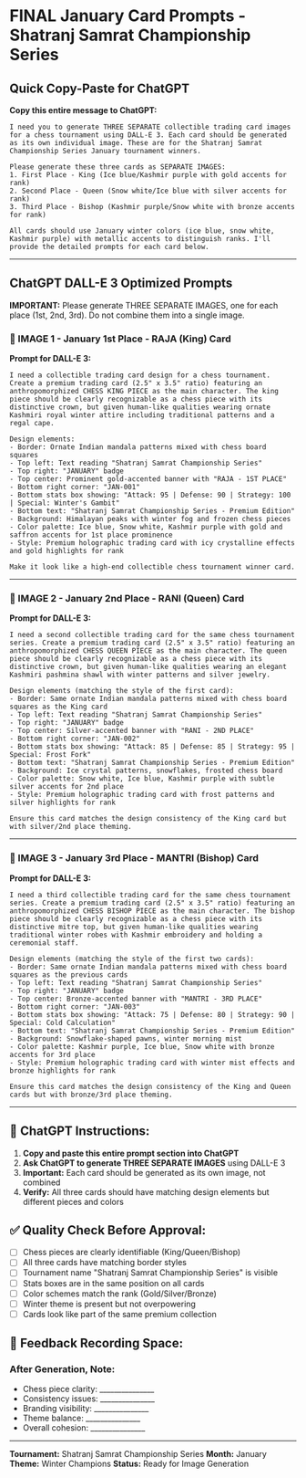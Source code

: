 # FINAL January Card Prompts - Shatranj Samrat Championship Series

## Quick Copy-Paste for ChatGPT

**Copy this entire message to ChatGPT:**

```
I need you to generate THREE SEPARATE collectible trading card images for a chess tournament using DALL-E 3. Each card should be generated as its own individual image. These are for the Shatranj Samrat Championship Series January tournament winners.

Please generate these three cards as SEPARATE IMAGES:
1. First Place - King (Ice blue/Kashmir purple with gold accents for rank)
2. Second Place - Queen (Snow white/Ice blue with silver accents for rank)
3. Third Place - Bishop (Kashmir purple/Snow white with bronze accents for rank)

All cards should use January winter colors (ice blue, snow white, Kashmir purple) with metallic accents to distinguish ranks. I'll provide the detailed prompts for each card below.
```

---

## ChatGPT DALL-E 3 Optimized Prompts

**IMPORTANT:** Please generate THREE SEPARATE IMAGES, one for each place (1st, 2nd, 3rd). Do not combine them into a single image.

### 🥇 IMAGE 1 - January 1st Place - RAJA (King) Card

**Prompt for DALL-E 3:**
```
I need a collectible trading card design for a chess tournament. Create a premium trading card (2.5" x 3.5" ratio) featuring an anthropomorphized CHESS KING PIECE as the main character. The king piece should be clearly recognizable as a chess piece with its distinctive crown, but given human-like qualities wearing ornate Kashmiri royal winter attire including traditional patterns and a regal cape.

Design elements:
- Border: Ornate Indian mandala patterns mixed with chess board squares
- Top left: Text reading "Shatranj Samrat Championship Series"
- Top right: "JANUARY" badge
- Top center: Prominent gold-accented banner with "RAJA - 1ST PLACE"
- Bottom right corner: "JAN-001"
- Bottom stats box showing: "Attack: 95 | Defense: 90 | Strategy: 100 | Special: Winter's Gambit"
- Bottom text: "Shatranj Samrat Championship Series - Premium Edition"
- Background: Himalayan peaks with winter fog and frozen chess pieces
- Color palette: Ice blue, Snow white, Kashmir purple with gold and saffron accents for 1st place prominence
- Style: Premium holographic trading card with icy crystalline effects and gold highlights for rank

Make it look like a high-end collectible chess tournament winner card.
```

---

### 🥈 IMAGE 2 - January 2nd Place - RANI (Queen) Card

**Prompt for DALL-E 3:**
```
I need a second collectible trading card for the same chess tournament series. Create a premium trading card (2.5" x 3.5" ratio) featuring an anthropomorphized CHESS QUEEN PIECE as the main character. The queen piece should be clearly recognizable as a chess piece with its distinctive crown, but given human-like qualities wearing an elegant Kashmiri pashmina shawl with winter patterns and silver jewelry.

Design elements (matching the style of the first card):
- Border: Same ornate Indian mandala patterns mixed with chess board squares as the King card
- Top left: Text reading "Shatranj Samrat Championship Series"
- Top right: "JANUARY" badge
- Top center: Silver-accented banner with "RANI - 2ND PLACE"
- Bottom right corner: "JAN-002"
- Bottom stats box showing: "Attack: 85 | Defense: 85 | Strategy: 95 | Special: Frost Fork"
- Bottom text: "Shatranj Samrat Championship Series - Premium Edition"
- Background: Ice crystal patterns, snowflakes, frosted chess board
- Color palette: Snow white, Ice blue, Kashmir purple with subtle silver accents for 2nd place
- Style: Premium holographic trading card with frost patterns and silver highlights for rank

Ensure this card matches the design consistency of the King card but with silver/2nd place theming.
```

---

### 🥉 IMAGE 3 - January 3rd Place - MANTRI (Bishop) Card

**Prompt for DALL-E 3:**
```
I need a third collectible trading card for the same chess tournament series. Create a premium trading card (2.5" x 3.5" ratio) featuring an anthropomorphized CHESS BISHOP PIECE as the main character. The bishop piece should be clearly recognizable as a chess piece with its distinctive mitre top, but given human-like qualities wearing traditional winter robes with Kashmir embroidery and holding a ceremonial staff.

Design elements (matching the style of the first two cards):
- Border: Same ornate Indian mandala patterns mixed with chess board squares as the previous cards
- Top left: Text reading "Shatranj Samrat Championship Series"
- Top right: "JANUARY" badge
- Top center: Bronze-accented banner with "MANTRI - 3RD PLACE"
- Bottom right corner: "JAN-003"
- Bottom stats box showing: "Attack: 75 | Defense: 80 | Strategy: 90 | Special: Cold Calculation"
- Bottom text: "Shatranj Samrat Championship Series - Premium Edition"
- Background: Snowflake-shaped pawns, winter morning mist
- Color palette: Kashmir purple, Ice blue, Snow white with bronze accents for 3rd place
- Style: Premium holographic trading card with winter mist effects and bronze highlights for rank

Ensure this card matches the design consistency of the King and Queen cards but with bronze/3rd place theming.
```

---

## 🎨 ChatGPT Instructions:

1. **Copy and paste this entire prompt section into ChatGPT**
2. **Ask ChatGPT to generate THREE SEPARATE IMAGES** using DALL-E 3
3. **Important:** Each card should be generated as its own image, not combined
4. **Verify:** All three cards should have matching design elements but different pieces and colors

## ✅ Quality Check Before Approval:

- [ ] Chess pieces are clearly identifiable (King/Queen/Bishop)
- [ ] All three cards have matching border styles
- [ ] Tournament name "Shatranj Samrat Championship Series" is visible
- [ ] Stats boxes are in the same position on all cards
- [ ] Color schemes match the rank (Gold/Silver/Bronze)
- [ ] Winter theme is present but not overpowering
- [ ] Cards look like part of the same premium collection

## 📝 Feedback Recording Space:

### After Generation, Note:
- Chess piece clarity: _______________
- Consistency issues: _______________
- Branding visibility: _______________
- Theme balance: _______________
- Overall cohesion: _______________

---

**Tournament:** Shatranj Samrat Championship Series
**Month:** January
**Theme:** Winter Champions
**Status:** Ready for Image Generation